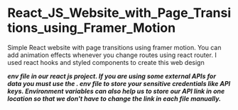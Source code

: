 # React_JS_Website_with_Page_Transitions_using_Framer_Motion
 Simple React website with page transitions using framer motion. You can add animation effects whenever you change routes using react router. I used react hooks and styled components to create this web design


***env file in our react js project. If you are using some external APIs for data you must use the . env file to store your sensitive credentials like API keys. Environment variables can also help us to store our API link in one location so that we don't have to change the link in each file manually.***